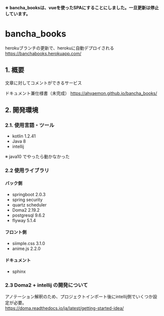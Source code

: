 **※ bancha_booksは、vueを使ったSPAにすることにしました。一旦更新は停止しています。**

# bancha_books
herokuブランチの更新で、herokuに自動デプロイされる  
https://banchabooks.herokuapp.com/

## 1. 概要
文章に対してコメントができるサービス

ドキュメント兼仕様書（未完成）
https://ahyaemon.github.io/bancha_books/

## 2. 開発環境
### 2.1. 使用言語・ツール
- kotlin 1.2.41
- Java 8
- intellij

※ java10 でやったら動かなかった

### 2.2 使用ライブラリ
#### バック側
- springboot 2.0.3
- spring security
- quartz scheduler
- Doma2 2.19.2
- postgresql 9.6.2
- flyway 5.1.4

#### フロント側
- siimple.css 3.1.0
- anime.js 2.2.0

#### ドキュメント
- sphinx

### 2.3 Doma2 + intellij の開発について
アノテーション解釈のため、プロジェクトインポート後にintellij側でいくつか設定が必要。  
https://doma.readthedocs.io/ja/latest/getting-started-idea/
